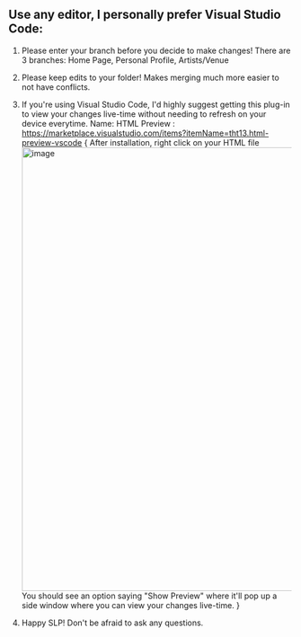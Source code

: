 ## Use any editor, I personally prefer Visual Studio Code:

1) Please enter your branch before you decide to make changes!
   There are 3 branches: Home Page, Personal Profile, Artists/Venue

2) Please keep edits to your folder! Makes merging much more easier to not have conflicts.
  
3) If you're using Visual Studio Code, I'd highly suggest getting this plug-in to view your changes live-time without needing to refresh on your device everytime.
   Name: HTML Preview : https://marketplace.visualstudio.com/items?itemName=tht13.html-preview-vscode
   { After installation, right click on your HTML file
   <img width="1278" height="790" alt="image" src="https://github.com/user-attachments/assets/288b67a4-fc7c-427c-9bf6-9df447dd7ffb" />
   You should see an option saying "Show Preview" where it'll pop up a side window where you can view your changes live-time. }

4) Happy SLP! Don't be afraid to ask any questions.

